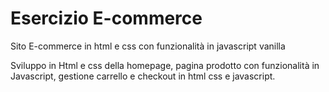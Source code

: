 # Esercizio E-commerce

Sito E-commerce in html e css con funzionalità in javascript vanilla

Sviluppo in Html e css della homepage, pagina prodotto con funzionalità in Javascript, gestione carrello e checkout in html css e javascript.
